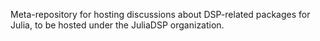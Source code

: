 Meta-repository for hosting discussions about DSP-related packages for Julia, to be hosted under the JuliaDSP organization.